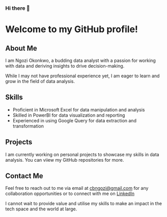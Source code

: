 ### Hi there 👋

# Welcome to my GitHub profile!

## About Me
I am Ngozi Okonkwo, a budding data analyst with a passion for working with data and deriving insights to drive decision-making.

While I may not have professional experience yet, I am eager to learn and grow in the field of data analysis.

## Skills
- Proficient in Microsoft Excel for data manipulation and analysis
- Skilled in PowerBI for data visualization and reporting
- Experienced in using Google Query for data extraction and transformation

## Projects
I am currently working on personal projects to showcase my skills in data analysis. You can viiew my GitHub repositories for more.

## Contact Me
Feel free to reach out to me via email at [cbngozi@gmail.com](cbngozi@gmail.com) for any collaboration opportunities or to connect with me on [LinkedIn](https://www.linkedin.com/in/ngoziokonkwo/)

I cannot wait to provide value and utilise my skills to make an impact in the tech space and the world at large.

